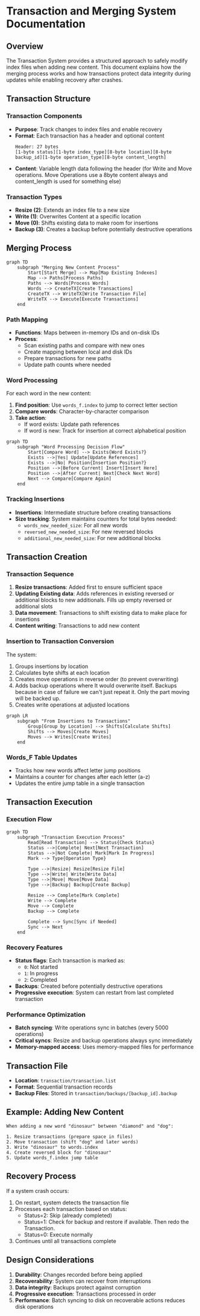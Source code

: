 # Transaction and Merging System Documentation

## Overview
The Transaction System provides a structured approach to safely modify index files when adding new content. This document explains how the merging process works and how transactions protect data integrity during updates while enabling recovery after crashes.

## Transaction Structure

### Transaction Components
- **Purpose**: Track changes to index files and enable recovery
- **Format**: Each transaction has a header and optional content
  ```
  Header: 27 bytes
  [1-byte status][1-byte index_type][8-byte location][8-byte backup_id][1-byte operation_type][8-byte content_length]
  ```
- **Content**: Variable length data following the header (for Write and Move operations. Move Operations use a 8byte content always and content_length is used for something else)

### Transaction Types
- **Resize (2)**: Extends an index file to a new size
- **Write (1)**: Overwrites Content at a specific location
- **Move (0)**: Shifts existing data to make room for insertions
- **Backup (3)**: Creates a backup before potentially destructive operations

## Merging Process

```mermaid
graph TD
    subgraph "Merging New Content Process"
        Start[Start Merge] --> Map[Map Existing Indexes]
        Map --> Paths[Process Paths]
        Paths --> Words[Process Words]
        Words --> CreateTX[Create Transactions]
        CreateTX --> WriteTX[Write Transaction File]
        WriteTX --> Execute[Execute Transactions]
    end
```

### Path Mapping
- **Functions**: Maps between in-memory IDs and on-disk IDs
- **Process**:
  - Scan existing paths and compare with new ones
  - Create mapping between local and disk IDs
  - Prepare transactions for new paths
  - Update path counts where needed

### Word Processing
For each word in the new content:
1. **Find position**: Use `words_f.index` to jump to correct letter section
2. **Compare words**: Character-by-character comparison
3. **Take action**:
   - If word exists: Update path references
   - If word is new: Track for insertion at correct alphabetical position

```mermaid
graph TD
    subgraph "Word Processing Decision Flow"
        Start[Compare Word] --> Exists{Word Exists?}
        Exists -->|Yes| Update[Update References]
        Exists -->|No| Position{Insertion Position?}
        Position -->|Before Current| Insert[Insert Here]
        Position -->|After Current| Next[Check Next Word]
        Next --> Compare[Compare Again]
    end
```

### Tracking Insertions
- **Insertions**: Intermediate structure before creating transactions
- **Size tracking**: System maintains counters for total bytes needed:
  - `words_new_needed_size`: For all new words
  - `reversed_new_needed_size`: For new reversed blocks
  - `additional_new_needed_size`: For new additional blocks

## Transaction Creation

### Transaction Sequence
1. **Resize transactions**: Added first to ensure sufficient space
2. **Updating Existing data**: Adds references in existing reversed or additional blocks to new additionals. Fills up empty reversed or additional slots
3. **Data movement**: Transactions to shift existing data to make place for insertions
4. **Content writing**: Transactions to add new content

### Insertion to Transaction Conversion
The system:
1. Groups insertions by location
2. Calculates byte shifts at each location
3. Creates move operations in reverse order (to prevent overwriting)
4. Adds backup operations where It would overwrite itself. Backups because in case of failure we can't just repeat it. Only the part moving will be backed up.
5. Creates write operations at adjusted locations

```mermaid
graph LR
    subgraph "From Insertions to Transactions"
        Group[Group by Location] --> Shifts[Calculate Shifts]
        Shifts --> Moves[Create Moves]
        Moves --> Writes[Create Writes]
    end
```

### Words_F Table Updates
- Tracks how new words affect letter jump positions
- Maintains a counter for changes after each letter (a-z)
- Updates the entire jump table in a single transaction

## Transaction Execution

### Execution Flow
```mermaid
graph TD
    subgraph "Transaction Execution Process"
        Read[Read Transaction] --> Status{Check Status}
        Status -->|Complete| Next[Next Transaction]
        Status -->|Not Complete| Mark[Mark In Progress]
        Mark --> Type{Operation Type}
        
        Type -->|Resize| Resize[Resize File]
        Type -->|Write| Write[Write Data]
        Type -->|Move| Move[Move Data]
        Type -->|Backup| Backup[Create Backup]
        
        Resize --> Complete[Mark Complete]
        Write --> Complete
        Move --> Complete
        Backup --> Complete
        
        Complete --> Sync[Sync if Needed]
        Sync --> Next
    end
```

### Recovery Features
- **Status flags**: Each transaction is marked as:
  - `0`: Not started
  - `1`: In progress
  - `2`: Completed
- **Backups**: Created before potentially destructive operations
- **Progressive execution**: System can restart from last completed transaction

### Performance Optimization
- **Batch syncing**: Write operations sync in batches (every 5000 operations)
- **Critical syncs**: Resize and backup operations always sync immediately
- **Memory-mapped access**: Uses memory-mapped files for performance

## Transaction File
- **Location**: `transaction/transaction.list`
- **Format**: Sequential transaction records
- **Backup Files**: Stored in `transaction/backups/[backup_id].backup`

## Example: Adding New Content

```
When adding a new word "dinosaur" between "diamond" and "dog":

1. Resize transactions (prepare space in files)
2. Move transaction (shift "dog" and later words)
3. Write "dinosaur" to words.index
4. Create reversed block for "dinosaur"
5. Update words_f.index jump table
```

## Recovery Process
If a system crash occurs:
1. On restart, system detects the transaction file
2. Processes each transaction based on status:
   - Status=2: Skip (already completed)
   - Status=1: Check for backup and restore if available. Then redo the Transaction.
   - Status=0: Execute normally
3. Continues until all transactions complete

## Design Considerations
1. **Durability**: Changes recorded before being applied
2. **Recoverability**: System can recover from interruptions
3. **Data integrity**: Backups protect against corruption
4. **Progressive execution**: Transactions processed in order
5. **Performance**: Batch syncing to disk on recoverable actions reduces disk operations
